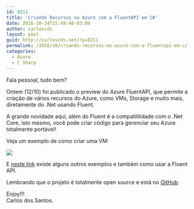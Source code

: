 ```yaml
---
id: 8211
title: 'Criando Recursos no Azure com a FluentAPI em C#'
date: 2016-10-14T15:49:48-03:00
author: carloscds
layout: post
guid: http://carloscds.net/?p=8211
permalink: /2016/10/criando-recursos-no-azure-com-a-fluentapi-em-c/
categories:
  - Azure
  - C Sharp
---
```

Fala pessoal, tudo bem?

Ontem (12/10) foi publicado o preview do Azure FluentAPI, que permite a criação de vários recursos do Azure, como VMs, Storage e muito mais, diretamente do .Net usando Fluent.

A grande novidade aqui, além do Fluent é a compatililidade com o .Net Core, isto mesmo, você pode criar código para gerenciar seu Azure totalmente portável!

Veja um exemplo de como criar uma VM:

![](https://azurecomcdn.azureedge.net/mediahandler/acomblog/media/Default/blog/3dacccd5-d8d5-432f-9c83-688cd1ed4cf7.jpg)

E [neste link](https://azure.microsoft.com/en-us/blog/simpler-azure-management-libraries-for-net/) existe alguns outros exemplos e também como usar a Fluent API.

Lembrando que o projeto é totalmente open source e está no [GitHub](https://github.com/Azure/azure-sdk-for-net/tree/Fluent). 

Enjoy!!!  
Carlos dos Santos.